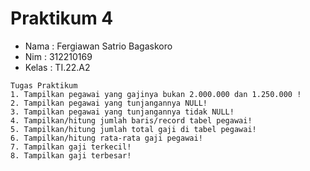 # Praktikum 4

* Nama   : Fergiawan Satrio Bagaskoro
* Nim    : 312210169
* Kelas  : TI.22.A2

```
Tugas Praktikum
1. Tampilkan pegawai yang gajinya bukan 2.000.000 dan 1.250.000 !
2. Tampilkan pegawai yang tunjangannya NULL!
3. Tampilkan pegawai yang tunjangannya tidak NULL!
4. Tampilkan/hitung jumlah baris/record tabel pegawai!
5. Tampilkan/hitung jumlah total gaji di tabel pegawai!
6. Tampilkan/hitung rata-rata gaji pegawai!
7. Tampilkan gaji terkecil!
8. Tampilkan gaji terbesar!
```













































